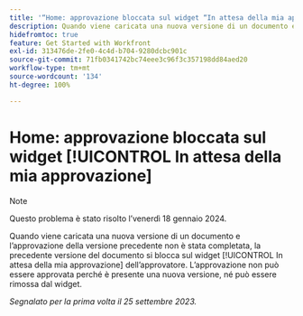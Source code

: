 ```yaml
---
title: '“Home: approvazione bloccata sul widget “In attesa della mia approvazione”'
description: Quando viene caricata una nuova versione di un documento e l’approvazione della versione precedente non è stata completata, la precedente versione del documento si blocca sul widget “In attesa della mia approvazione” dell’approvatore. L’approvazione non può essere approvata perché è presente una nuova versione, né può essere rimossa dal widget.
hidefromtoc: true
feature: Get Started with Workfront
exl-id: 313476de-2fe0-4c4d-b704-9280dcbc901c
source-git-commit: 71fb0341742bc74eee3c96f3c357198dd84aed20
workflow-type: tm+mt
source-wordcount: '134'
ht-degree: 100%

---
```


# Home: approvazione bloccata sul widget [!UICONTROL In attesa della mia approvazione]

>[!NOTE]
>
>Questo problema è stato risolto l’venerdì 18 gennaio 2024.

<!--on WF and WFP TOCs-->

Quando viene caricata una nuova versione di un documento e l’approvazione della versione precedente non è stata completata, la precedente versione del documento si blocca sul widget [!UICONTROL In attesa della mia approvazione] dell’approvatore. L’approvazione non può essere approvata perché è presente una nuova versione, né può essere rimossa dal widget.

_Segnalato per la prima volta il 25 settembre 2023._
